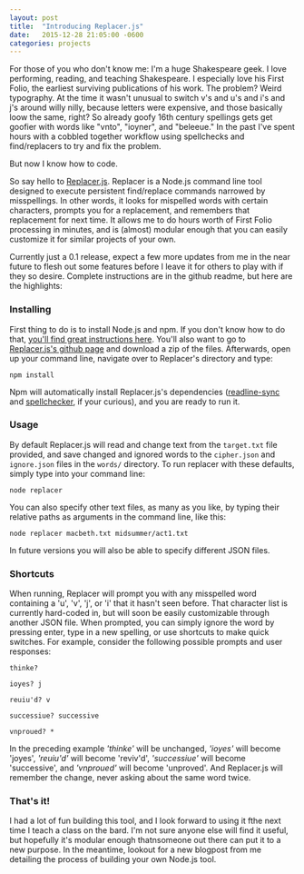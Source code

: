 ```yaml
---
layout: post
title:  "Introducing Replacer.js"
date:   2015-12-28 21:05:00 -0600
categories: projects
---
```

For those of you who don't know me: I'm a huge Shakespeare geek. I love performing, reading, and teaching Shakespeare. I especially love his First Folio, the earliest surviving publications of his work. The problem? Weird typography. At the time it wasn't unusual to switch v's and u's and i's and j's around willy nilly, because letters were expensive, and those basically loow the same, right? So already goofy 16th century spellings gets get goofier with words like "vnto", "ioyner", and "beleeue." In the past I've spent hours with a cobbled together workflow using spellchecks and find/replacers to try and fix the problem.

But now I know how to code.

So say hello to [Replacer.js](https://github.com/delventhalz/replacer.js). Replacer is a Node.js command line tool designed to execute persistent find/replace commands narrowed by misspellings. In other words, it looks for mispelled words with certain characters, prompts you for a replacement, and remembers that replacement for next time. It allows me to do hours worth of First Folio processing in minutes, and is (almost) modular enough that you can easily customize it for similar projects of your own.

Currently just a 0.1 release, expect a few more updates from me in the near future to flesh out some features before I leave it for others to play with if they so desire. Complete instructions are in the github readme, but here are the highlights:

### Installing
First thing to do is to install Node.js and npm. If you don't know how to do that, [you'll find great instructions here](https://docs.npmjs.com/getting-started/installing-node). You'll also want to go to [Replacer.js's github page](https://github.com/delventhalz/replacer.js) and download a zip of the files. Afterwards, open up your command line, navigate over to Replacer's directory and type:  

```
npm install
```

Npm will automatically install Replacer.js's dependencies ([readline-sync](https://github.com/anseki/readline-sync) and [spellchecker](https://github.com/atom/node-spellchecker), if your curious), and you are ready to run it.

### Usage
By default Replacer.js will read and change text from the `target.txt` file provided, and save changed and ignored words to the `cipher.json` and `ignore.json` files in the `words/` directory. To run replacer with these defaults, simply type into your command line:

```
node replacer
```

You can also specify other text files, as many as you like, by typing their relative paths as arguments in the command line, like this:

```
node replacer macbeth.txt midsummer/act1.txt
```

In future versions you will also be able to specify different JSON files.

### Shortcuts
When running, Replacer will prompt you with any misspelled word containing a 'u', 'v', 'j', or 'i' that it hasn't seen before. That character list is currently hard-coded in, but will soon be easily customizable through another JSON file. When prompted, you can simply ignore the word by pressing enter, type in a new spelling, or use shortcuts to make quick switches. For example, consider the following possible prompts and user responses:

```
thinke? 

ioyes? j

reuiu'd? v

successiue? successive

vnproued? *
```

In the preceding example *'thinke'* will be unchanged, *'ioyes'* will become 'joyes', *'reuiu'd'* will become 'reviv'd', *'successiue'* will become 'successive', and *'vnproued'* will become 'unproved'. And Replacer.js will remember the change, never asking about the same word twice.

### That's it!
I had a lot of fun building this tool, and I look forward to using it fthe next time I teach a class on the bard. I'm not sure anyone else will find it useful, but hopefully it's modular enough thatnsomeone out there can put it to a new purpose. In the meantime, lookout for a new blogpost from me detailing the process of building your own Node.js tool.
